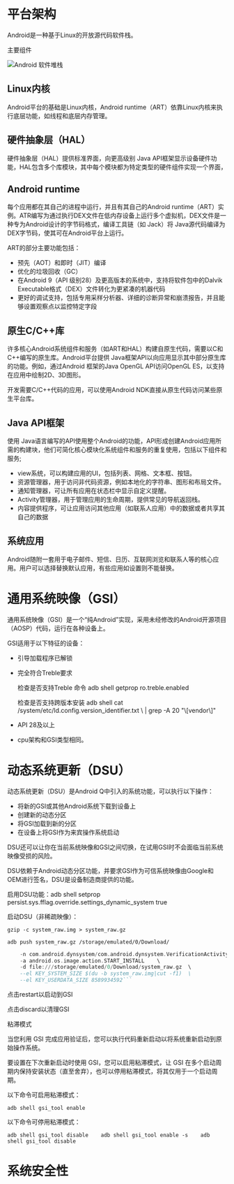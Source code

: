 # 平台架构

Android是一种基于Linux的开放源代码软件栈。

主要组件

![Android 软件堆栈](https://developer.android.google.cn/guide/platform/images/android-stack_2x.png)

##  Linux内核

Android平台的基础是Linux内核，Android runtime（ART）依靠Linux内核来执行底层功能，如线程和底层内存管理。

##  硬件抽象层（HAL）

硬件抽象层（HAL）提供标准界面，向更高级别 Java API框架显示设备硬件功能，HAL包含多个库模块，其中每个模块都为特定类型的硬件组件实现一个界面，

## Android runtime

每个应用都在其自己的进程中运行，并且有其自己的Android runtime（ART）实例。ATR编写为通过执行DEX文件在低内存设备上运行多个虚拟机，DEX文件是一种专为Android设计的字节码格式，编译工具链（如 Jack）将 Java源代码编译为DEX字节码，使其可在Android平台上运行。

ART的部分主要功能包括：

* 预先（AOT）和即时（JIT）编译
* 优化的垃圾回收（GC）
* 在Android 9（API 级别28）及更高版本的系统中，支持将软件包中的Dalvik Executable格式（DEX）文件转化为更紧凑的机器代码
* 更好的调试支持，包括专用采样分析器、详细的诊断异常和崩溃报告，并且能够设置观察点以监控特定字段

## 原生C/C++库

许多核心Android系统组件和服务（如ART和HAL）构建自原生代码，需要以C和C++编写的原生库。Android平台提供 Java框架API以向应用显示其中部分原生库的功能。例如，通过Android 框架的Java OpenGL API访问OpenGL ES，以支持在应用中绘制2D、3D图形。

开发需要C/C++代码的应用，可以使用Android NDK直接从原生代码访问某些原生平台库。

## Java API框架

使用 Java语言编写的API使用整个Android的功能，API形成创建Android应用所需的构建块，他们可简化核心模块化系统组件和服务的重复使用，包括以下组件和服务;

* view系统，可以构建应用的UI，包括列表、网格、文本框、按钮。
* 资源管理器，用于访问非代码资源，例如本地化的字符串、图形和布局文件。
* 通知管理器，可让所有应用在状态栏中显示自定义提醒。
* Activity管理器，用于管理应用的生命周期，提供常见的导航返回栈。
* 内容提供程序，可让应用访问其他应用（如联系人应用）中的数据或者共享其自己的数据

## 系统应用

Android随附一套用于电子邮件、短信、日历、互联网浏览和联系人等的核心应用。用户可以选择替换默认应用，有些应用如设置则不能替换。

# 通用系统映像（GSI）

 通用系统映像（GSI）是一个“纯Android”实现，采用未经修改的Android开源项目（AOSP）代码，运行在各种设备上。

GSI适用于以下特征的设备：

* 引导加载程序已解锁

* 完全符合Treble要求

  检查是否支持Treble 命令 adb shell getprop ro.treble.enabled

  检查是否支持跨版本安装   adb shell cat /system/etc/ld.config.version_identifier.txt \  | grep -A 20 "\\[vendor\\]"

* API 28及以上

* cpu架构和GSI类型相同。

# 动态系统更新（DSU）

动态系统更新（DSU）是Android Q中引入的系统功能，可以执行以下操作：

* 将新的GSI或其他Android系统下载到设备上
* 创建新的动态分区
* 将GSI加载到新的分区
* 在设备上将GSI作为来宾操作系统启动

DSU还可以让你在当前系统映像和GSI之间切换，在试用GSI时不会面临当前系统映像受损的风险。

DSU依赖于Android动态分区功能，并要求GSI作为可信系统映像由Google和OEM进行签名，DSU是设备制造商提供的功能。

启用DSU功能：adb shell setprop persist.sys.fflag.override.settings_dynamic_system true

启动DSU（非稀疏映像）：

```gzip -c system_raw.img > system_raw.gz ```

```adb push system_raw.gz /storage/emulated/0/Download/```

```adb shell am start-activity \
    -n com.android.dynsystem/com.android.dynsystem.VerificationActivity  \
    -a android.os.image.action.START_INSTALL    \
    -d file:///storage/emulated/0/Download/system_raw.gz  \
    --el KEY_SYSTEM_SIZE $(du -b system_raw.img|cut -f1)  \
    --el KEY_USERDATA_SIZE 8589934592```
```

点击restart以启动到GSI

点击discard以清理GSI

粘滞模式

当您利用 GSI 完成应用验证后，您可以执行代码重新启动以将系统重新启动到原始操作系统。

要设置在下次重新启动时使用 GSI，您可以启用粘滞模式，让 GSI 在多个启动周期内保持安装状态（直至舍弃），也可以停用粘滞模式，将其仅用于一个启动周期。

以下命令可启用粘滞模式：

```
adb shell gsi_tool enable
```

以下命令可停用粘滞模式：

```
adb shell gsi_tool disable    adb shell gsi_tool enable -s    adb shell gsi_tool disable
```

#  系统安全性

